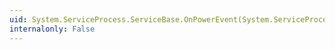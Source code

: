 ```yaml
---
uid: System.ServiceProcess.ServiceBase.OnPowerEvent(System.ServiceProcess.PowerBroadcastStatus)
internalonly: False
---
```

